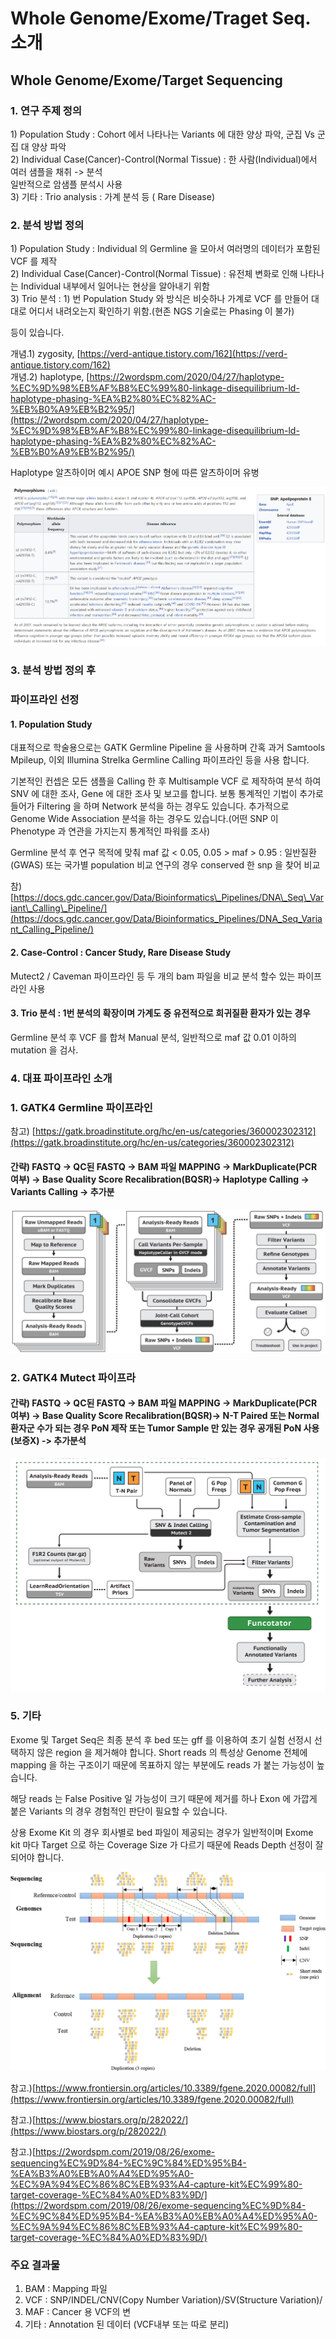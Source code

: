 # Whole Genome/Exome/Traget Seq. 소개

## Whole Genome/Exome/Target Sequencing

### 1. 연구 주제 정의 

1\) Population Study :  Cohort 에서 나타나는 Variants 에 대한 양상 파악, 군집 Vs 군집 대 양상 파악   
2\) Individual Case\(Cancer\)-Control\(Normal Tissue\) : 한 사람\(Individual\)에서 여러 샘플을 채취 -&gt; 분석  
일반적으로 암샘플 분석시 사용  
3\) 기타 : Trio analysis : 가계 분석 등 \( Rare Disease\) 



### 2. 분석 방법 정의

1\) Population Study : Individual 의 Germline 을 모아서 여러명의 데이터가 포함된 VCF 를 제작  
2\) Individual Case\(Cancer\)-Control\(Normal Tissue\) : 유전체 변화로 인해 나타나는 Individual 내부에서 일어나는 현상을 알아내기 위함  
3\) Trio 분석 : 1\) 번 Population Study 와 방식은 비슷하나 가계로 VCF 를 만들어 대대로 어디서 내려오는지 확인하기 위함.\(현존 NGS 기술로는 Phasing 이 불가\)

등이 있습니다.  
  
개념.1\) zygosity, [https://verd-antique.tistory.com/162](https://verd-antique.tistory.com/162)  
개념.2\) haplotype, [https://2wordspm.com/2020/04/27/haplotype-%EC%9D%98%EB%AF%B8%EC%99%80-linkage-disequilibrium-ld-haplotype-phasing-%EA%B2%80%EC%82%AC-%EB%B0%A9%EB%B2%95/](https://2wordspm.com/2020/04/27/haplotype-%EC%9D%98%EB%AF%B8%EC%99%80-linkage-disequilibrium-ld-haplotype-phasing-%EA%B2%80%EC%82%AC-%EB%B0%A9%EB%B2%95/)  
  
Haplotype 알츠하이머 예시 APOE SNP 형에 따른 알츠하이머 유병

![](../.gitbook/assets/image%20%2884%29.png)

### 3. 분석 방법 정의 후 

### 파이프라인 선정

#### 1. Population Study

대표적으로 학술용으로는 GATK Germline Pipeline 을 사용하며 간혹 과거 Samtools Mpileup, 이외 Illumina Strelka Germline Calling 파이프라인 등을 사용 합니다.

기본적인 컨셉은 모든 샘플을 Calling 한 후 Multisample VCF 로 제작하여 분석 하여 SNV 에 대한 조사, Gene 에 대한 조사 및 보고를 합니다. 보통 통계적인 기법이 추가로 들어가 Filtering 을 하며 Network 분석을 하는 경우도 있습니다.  추가적으로 Genome Wide Association 분석을 하는 경우도 있습니다.\(어떤 SNP 이 Phenotype 과 연관을 가지는지 통계적인 파워를 조사\)

Germline 분석 후 연구 목적에 맞춰 maf 값 &lt; 0.05, 0.05 &gt; maf &gt; 0.95 : 일반질환\(GWAS\) 또는 국가별 population 비교 연구의 경우 conserved 한 snp 을 찾어 비교

참\)[https://docs.gdc.cancer.gov/Data/Bioinformatics\_Pipelines/DNA\_Seq\_Variant\_Calling\_Pipeline/](https://docs.gdc.cancer.gov/Data/Bioinformatics_Pipelines/DNA_Seq_Variant_Calling_Pipeline/)

#### 

#### 2. Case-Control : Cancer Study, Rare Disease Study

Mutect2 / Caveman 파이프라인 등 두 개의 bam 파일을 비교 분석 할수 있는 파이프라인 사용  
  


#### 3.  Trio 분석 : 1번 분석의 확장이며 가계도 중 유전적으로 희귀질환 환자가 있는 경우 

Germline 분석 후 VCF 를 합쳐 Manual 분석, 일반적으로 maf 값 0.01 이하의 mutation 을 검사.  


### 4. 대표 파이프라인 소개

### 1. GATK4 Germline 파이프라인 

참고\) [https://gatk.broadinstitute.org/hc/en-us/categories/360002302312](https://gatk.broadinstitute.org/hc/en-us/categories/360002302312)

#### 간략\) FASTQ -&gt; QC된 FASTQ -&gt; BAM 파일 MAPPING -&gt; MarkDuplicate\(PCR 여부\) -&gt; Base Quality Score Recalibration\(BQSR\)-&gt; Haplotype Calling -&gt; Variants Calling -&gt; 추가분

![](../.gitbook/assets/image%20%283%29.png)

### 

### 2. GATK4 Mutect 파이프라

#### 간략\) FASTQ -&gt; QC된 FASTQ -&gt; BAM 파일 MAPPING -&gt; MarkDuplicate\(PCR 여부\) -&gt; Base Quality Score Recalibration\(BQSR\)-&gt; N-T Paired 또는 Normal 환자군 수가 되는 경우 PoN 제작 또는 Tumor Sample 만 있는 경우 공개된 PoN 사용\(보증X\)  -&gt; 추가분석

![](../.gitbook/assets/image%20%2848%29.png)

### 5. 기타

Exome 및 Target Seq은 최종 분석 후 bed 또는 gff 를 이용하여 초기 실험 선정시 선택하지 않은 region 을 제거해야 합니다. Short reads 의 특성상 Genome 전체에 mapping 을 하는 구조이기 때문에  목표하지 않는 부분에도 reads 가 붙는 가능성이 높습니다. 

해당 reads 는 False Positive 일 가능성이 크기 때문에 제거를 하나 Exon 에 가깝게 붙은 Variants 의 경우 경험적인 판단이 필요할 수 있습니다.

상용 Exome Kit 의 경우 회사별로 bed 파일이 제공되는 경우가 일반적이며 Exome kit 마다 Target 으로 하는 Coverage Size 가 다르기 때문에 Reads Depth 선정이 잘되어야 합니다.

![](../.gitbook/assets/image%20%2882%29.png)



참고.\)[https://www.frontiersin.org/articles/10.3389/fgene.2020.00082/full](https://www.frontiersin.org/articles/10.3389/fgene.2020.00082/full)

참고.\)[https://www.biostars.org/p/282022/](https://www.biostars.org/p/282022/)

참고.\)[https://2wordspm.com/2019/08/26/exome-sequencing%EC%9D%84-%EC%9C%84%ED%95%B4-%EA%B3%A0%EB%A0%A4%ED%95%A0-%EC%9A%94%EC%86%8C%EB%93%A4-capture-kit%EC%99%80-target-coverage-%EC%84%A0%ED%83%9D/](https://2wordspm.com/2019/08/26/exome-sequencing%EC%9D%84-%EC%9C%84%ED%95%B4-%EA%B3%A0%EB%A0%A4%ED%95%A0-%EC%9A%94%EC%86%8C%EB%93%A4-capture-kit%EC%99%80-target-coverage-%EC%84%A0%ED%83%9D/)









### 주요 결과물

1. BAM : Mapping 파일
2. VCF : SNP/INDEL/CNV\(Copy Number Variation\)/SV\(Structure Variation\)/
3. MAF : Cancer 용 VCF의 변
4. 기타 : Annotation 된 데이터 \(VCF내부 또는 따로 분리\) 

